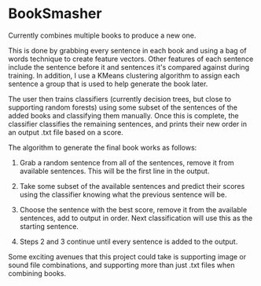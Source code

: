 # BookSmasher

Currently combines multiple books to produce a new one.

This is done by grabbing every sentence in each book and using a bag of words technique to create feature vectors.
Other features of each sentence include the sentence before it and sentences it's compared against during training.
In addition, I use a KMeans clustering algorithm to assign each sentence a group that is used to help generate the book later.

The user then trains classifiers (currently decision trees, but close to supporting random forests) using some subset of the sentences of the added books
and classifying them manually. Once this is complete, the classifier classifies the remaining sentences, and prints their new order in an
output .txt file based on a score.

The algorithm to generate the final book works as follows:

1. Grab a random sentence from all of the sentences, remove it from available sentences. This will be the first line in the output.

2. Take some subset of the available sentences and predict their scores using the classifier knowing what the previous sentence will be.

3. Choose the sentence with the best score, remove it from the available sentences, add to output in order. Next classification will use this as the
starting sentence.

4. Steps 2 and 3 continue until every sentence is added to the output.


Some exciting avenues that this project could take is supporting image or sound file combinations, and supporting more than just .txt files when combining books.





